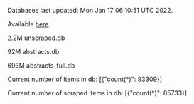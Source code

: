 Databases last updated: Mon Jan 17 06:10:51 UTC 2022. 

Available [here](https://github.com/cbeauhilton/ash-db/releases).

2.2M	unscraped.db

92M	abstracts.db

693M	abstracts_full.db

Current number of items in db:
[{"count(*)": 93309}]

Current number of scraped items in db:
[{"count(*)": 85733}]
